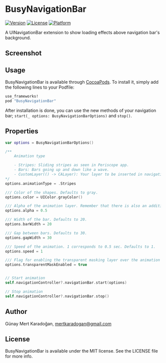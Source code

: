 # BusyNavigationBar
[![Version](https://img.shields.io/cocoapods/v/BusyNavigationBar.svg?style=flat)](http://cocoapods.org/pods/BusyNavigationBar)
[![License](https://img.shields.io/cocoapods/l/BusyNavigationBar.svg?style=flat)](http://cocoapods.org/pods/BusyNavigationBar)
[![Platform](https://img.shields.io/cocoapods/p/BusyNavigationBar.svg?style=flat)](http://cocoapods.org/pods/BusyNavigationBar)

A UINavigationBar extension to show loading effects above navigation bar's background.

## Screenshot



## Usage

BusyNavigationBar is available through [CocoaPods](http://cocoapods.org). To install
it, simply add the following lines to your Podfile:

```ruby
use_frameworks!
pod "BusyNavigationBar"
```
	
After installation is done, you can use the new methods of your navigation bar; `start(_ options: BusyNavigationBarOptions)` and `stop()`.

## Properties
```swift
var options = BusyNavigationBarOptions()

/**
    Animation type

    - Stripes: Sliding stripes as seen in Periscope app.
    - Bars: Bars going up and down like a wave.
    - CustomLayer(() -> CALayer): Your layer to be inserted in navigation bar. In this case, properties other than `transparentMaskEnabled` and `alpha` will not be used. 
*/
options.animationType = .Stripes

/// Color of the shapes. Defaults to gray.
options.color = UIColor.grayColor()

/// Alpha of the animation layer. Remember that there is also an additional (constant) gradient mask over the animation layer. Defaults to 0.5.
options.alpha = 0.5

/// Width of the bar. Defaults to 20.
options.barWidth = 20

/// Gap between bars. Defaults to 30.
options.gapWidth = 30

/// Speed of the animation. 1 corresponds to 0.5 sec. Defaults to 1.
options.speed = 1

/// Flag for enabling the transparent masking layer over the animation layer.
options.transparentMaskEnabled = true


// Start animation
self.navigationController?.navigationBar.start(options)

// Stop animation
self.navigationController?.navigationBar.stop()
```

## Author

Günay Mert Karadoğan, mertkaradogan@gmail.com

## License

BusyNavigationBar is available under the MIT license. See the LICENSE file for more info.


